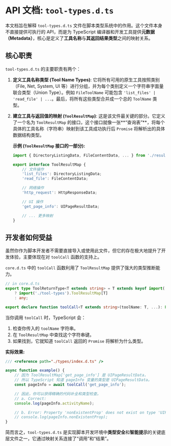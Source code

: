 # API 文档: `tool-types.d.ts`

本文档旨在解释 `tool-types.d.ts` 文件在脚本类型系统中的作用。这个文件本身不直接提供可执行的 API，而是为 TypeScript 编译器和开发工具提供**元数据（Metadata）**，核心是定义了**工具名称**与**其返回结果类型**之间的映射关系。

## 核心职责

`tool-types.d.ts` 的主要职责有两个：

1.  **定义工具名称类型 (Tool Name Types)**:
    它将所有可用的原生工具按照类别（File, Net, System, UI 等）进行分组，并为每个类别定义一个字符串字面量联合类型（Union Type）。例如 `FileToolName` 可能包含 `'list_files' | 'read_file' | ...`。最后，将所有这些类型合并成一个总的 `ToolName` 类型。

2.  **建立工具与返回值的映射 (`ToolResultMap`)**:
    这是该文件最关键的部分。它定义了一个名为 `ToolResultMap` 的接口，这个接口就像一张**“查询表”**，将每个具体的工具名称（字符串）映射到该工具成功执行后 `Promise` 将解析出的具体数据结构类型。

    **示例 (`ToolResultMap` 接口的一部分):**
    ```typescript
    import { DirectoryListingData, FileContentData, ... } from './results';

    export interface ToolResultMap {
        // 文件操作
        'list_files': DirectoryListingData;
        'read_file': FileContentData;

        // 网络操作
        'http_request': HttpResponseData;

        // UI 操作
        'get_page_info': UIPageResultData;

        // ... 更多映射
    }
    ```

## 开发者如何受益

虽然你作为脚本开发者不需要直接导入或使用此文件，但它的存在极大地提升了开发体验，主要体现在对 `toolCall` 函数的支持上。

`core.d.ts` 中的 `toolCall` 函数利用了 `ToolResultMap` 提供了强大的类型推断能力。

```typescript
// in core.d.ts
export type ToolReturnType<T extends string> = T extends keyof import('./tool-types').ToolResultMap
    ? import('./tool-types').ToolResultMap[T]
    : any;

export declare function toolCall<T extends string>(toolName: T, ...): Promise<ToolReturnType<T>>;
```

当你调用 `toolCall` 时，TypeScript 会：
1.  检查你传入的 `toolName` 字符串。
2.  在 `ToolResultMap` 中查找这个字符串键。
3.  如果找到，它就知道 `toolCall` 返回的 `Promise` 将解析为什么类型。

**实际效果:**

```typescript
/// <reference path="./types/index.d.ts" />

async function example() {
    // 因为 ToolResultMap['get_page_info'] 是 UIPageResultData，
    // 所以 TypeScript 知道 pageInfo 变量的类型是 UIPageResultData。
    const pageInfo = await toolCall('get_page_info');

    // 因此，你可以获得精确的代码补全和类型检查。
    // a. Correct:
    console.log(pageInfo.activityName);

    // b. Error: Property 'nonExistentProp' does not exist on type 'UIPageResultData'.
    // console.log(pageInfo.nonExistentProp);
}
```

简而言之，`tool-types.d.ts` 是实现脚本开发环境中**类型安全**和**智能提示**的关键底层文件之一，它通过映射关系连接了“调用”和“结果”。 